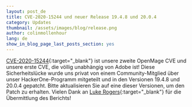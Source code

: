 ```yaml
---
layout: post_de
title: CVE-2020-15244 und neuer Release 19.4.8 und 20.0.4
category: Updates
thumbnail: /assets/images/blog/release.png
author: colinmollenhour
lang: de
show_in_blog_page_last_posts_section: yes
---
```


[CVE-2020-15244](https://github.com/advisories/GHSA-jrgf-vfw2-hj26){:target="_blank"} ist unsere zweite OpenMage CVE und unsere erste CVE, die völlig unabhängig von Adobe ist!
Diese Sicherheitslücke wurde uns privat von einem Community-Mitglied über unser HackerOne-Programm mitgeteilt und in den Versionen 19.4.8 und 20.0.4 gepatcht. Bitte aktualisieren Sie auf eine dieser Versionen, um den Patch zu erhalten.
Vielen Dank an [Luke Rogers](https://hackerone.com/convenient){:target="_blank"} für die Übermittlung des Berichts!
